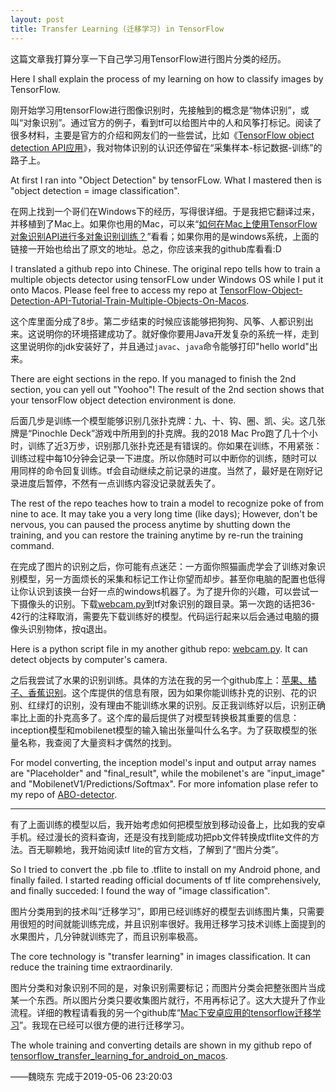 ```yaml
---
layout: post
title: Transfer Learning (迁移学习) in TensorFlow
---
```


这篇文章我打算分享一下自己学习用TensorFlow进行图片分类的经历。

Here I shall explain the process of my learning on how to classify images by TensorFlow.

刚开始学习用tensorFlow进行图像识别时，先接触到的概念是“物体识别”，或叫“对象识别”。通过官方的例子，看到tf可以给图片中的人和风筝打标记。阅读了很多材料，主要是官方的介绍和网友们的一些尝试，比如《[TensorFlow object detection API应用](https://www.cnblogs.com/zongfa/p/9663649.html)》，我对物体识别的认识还停留在“采集样本-标记数据-训练”的路子上。

At first I ran into "Object Detection" by tensorFLow. What I mastered then is "object detection = image classification".

在网上找到一个哥们在Windows下的经历，写得很详细。于是我把它翻译过来，并移植到了Mac上。如果你也用的Mac，可以来“[如何在Mac上使用TensorFlow对象识别API进行多对象识别训练？](https://github.com/davelet/TensorFlow-Object-Detection-API-Tutorial-Train-Multiple-Objects-On-Macos)”看看；如果你用的是windows系统，上面的链接一开始也给出了原文的地址。总之，你应该来我的github库看看:D

I translated a github repo into Chinese. The original repo tells how to train a multiple objects detector using tensorFLow under Windows OS while I put it onto Macos. Please feel free to access my repo at [TensorFlow-Object-Detection-API-Tutorial-Train-Multiple-Objects-On-Macos](https://github.com/davelet/TensorFlow-Object-Detection-API-Tutorial-Train-Multiple-Objects-On-Macos).

这个库里面分成了8步。第二步结束的时候应该能够把狗狗、风筝、人都识别出来。这说明你的环境搭建成功了。就好像你要用Java开发复杂的系统一样，走到这里说明你的jdk安装好了，并且通过`javac`、`java`命令能够打印"hello world"出来。

There are eight sections in the repo. If you managed to finish the 2nd section, you can yell out "Yoohoo"! The result of the 2nd section shows that your tensorFlow object detection environment is done.

后面几步是训练一个模型能够识别几张扑克牌：九、十、钩、圈、凯、尖。这几张牌是“Pinochle Deck”游戏中所用到的扑克牌。我的2018 Mac Pro跑了几十个小时，训练了近3万步，识别那几张扑克还是有错误的。你如果在训练，不用紧张：训练过程中每10分钟会记录一下进度。所以你随时可以中断你的训练，随时可以用同样的命令回复训练。tf会自动继续之前记录的进度。当然了，最好是在刚好记录进度后暂停，不然有一点训练内容没记录就丢失了。

The rest of the repo teaches how to train a model to recognize poke of from nine to ace. It may take you a very long time (like days); However, don't be nervous, you can paused the process anytime by shutting down the training, and you can restore the training anytime by re-run the training command.

在完成了图片的识别之后，你可能有点迷茫：一方面你照猫画虎学会了训练对象识别模型，另一方面烦长的采集和标记工作让你望而却步。甚至你电脑的配置也低得让你认识到该换一台好一点的windows机器了。为了提升你的兴趣，可以尝试一下摄像头的识别。下载[webcam.py](https://github.com/davelet/yh-ml-learning-group-201903/blob/master/%E5%AD%A6%E4%B9%A0%E8%BF%9B%E5%BA%A6/%E9%AD%8F%E6%99%93%E4%B8%9C/webcam.py)到tf对象识别的跟目录。第一次跑的话把36-42行的注释取消，需要先下载训练好的模型。代码运行起来以后会通过电脑的摄像头识别物体，按q退出。

Here is a python script file in my another github repo: [webcam.py](https://github.com/davelet/yh-ml-learning-group-201903/blob/master/%E5%AD%A6%E4%B9%A0%E8%BF%9B%E5%BA%A6/%E9%AD%8F%E6%99%93%E4%B8%9C/webcam.py). It can detect objects by computer's camera. 

之后我尝试了水果的识别训练。具体的方法在我的另一个github库上：[苹果、橘子、香蕉识别](https://github.com/davelet/ABO-detector)。这个库提供的信息有限，因为如果你能训练扑克的识别、花的识别、红绿灯的识别，没有理由不能训练水果的识别。反正我训练好以后，识别正确率比上面的扑克高多了。这个库的最后提供了对模型转换极其重要的信息：inception模型和mobilenet模型的输入输出张量叫什么名字。为了获取模型的张量名称，我查阅了大量资料才偶然的找到。

For model converting, the inception model's input and output array names are "Placeholder" and "final_result", while the mobilenet's are "input_image" and "MobilenetV1/Predictions/Softmax". For more infomation plase refer to my repo of [ABO-detector](https://github.com/davelet/ABO-detector).

---
有了上面训练的模型以后，我开始考虑如何把模型放到移动设备上，比如我的安卓手机。经过漫长的资料查询，还是没有找到能成功把pb文件转换成tflite文件的方法。百无聊赖地，我开始阅读tf lite的官方文档，了解到了“图片分类”。

So I tried to convert the .pb file to .tflite to install on my Android phone, and finally failed. I started reading official documents of tf lite comprehensively, and finally succeded: I found the way of "image classification".

图片分类用到的技术叫“迁移学习”，即用已经训练好的模型去训练图片集，只需要用很短的时间就能训练完成，并且识别率很好。我用迁移学习技术训练上面提到的水果图片，几分钟就训练完了，而且识别率极高。

The core technology is "transfer learning" in images classification. It can reduce the training time extraordinarily.

图片分类和对象识别不同的是，对象识别需要标记；而图片分类会把整张图片当成某一个东西。所以图片分类只要收集图片就行，不用再标记了。这大大提升了作业流程。详细的教程请看我的另一个github库“[Mac下安卓应用的tensorflow迁移学习](https://github.com/davelet/tensorflow_transfer_learning_for_android_on_macos)”。我现在已经可以很方便的进行迁移学习。

The whole training and converting details are shown in my github repo of [tensorflow_transfer_learning_for_android_on_macos](https://github.com/davelet/tensorflow_transfer_learning_for_android_on_macos).

——魏晓东 完成于2019-05-06 23:20:03